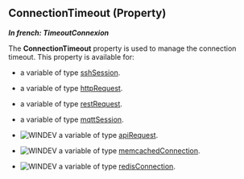 
## ConnectionTimeout (Property)

***In french: TimeoutConnexion***
	



<a name="XUse"></a>
<a name="Use"></a>
<a name="description"></a>
The **ConnectionTimeout** property is used to manage the connection timeout. This property is available for:

- a variable of type [sshSession](../WDLang3/1000021157.md).

- a variable of type [httpRequest](../WDLang3/1000021158.md).

- a variable of type [restRequest](../WDLang3/1000021481.md).

- a variable of type [mqttSession](../WDLang3/1000023023.md). 

- ![WINDEV](https://doc.pcsoft.fr/ext/images/us/WD.png) a variable of type [apiRequest](../WDLang3/1410088935.md). 

- ![WINDEV](https://doc.pcsoft.fr/ext/images/us/WD.png) a variable of type [memcachedConnection](../WDLang4/1000023339.md).

- ![WINDEV](https://doc.pcsoft.fr/ext/images/us/WD.png) a variable of type [redisConnection](../WDLang4/1000023527.md).




